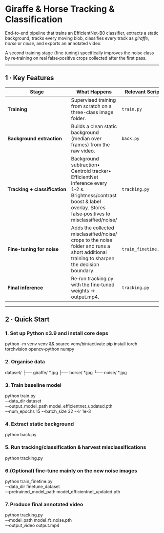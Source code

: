 # Giraffe & Horse Tracking & Classification  
End-to-end pipeline that trains an EfficientNet-B0 classifier, extracts a static background, tracks every moving blob, classifies every track as *giraffe*, *horse* or *noise*, and exports an annotated video.

A second training stage (fine‑tuning) specifically improves the noise class by re‑training on real false‑positive crops collected after the first pass.

---

## 1 · Key Features
| Stage | What Happens | Relevant Script |
|-------|--------------|-----------------|
| **Training** | Supervised training from scratch on a three-class image folder. | `train.py` |
| **Background extraction** | Builds a clean static background (median over frames) from the raw video. | `back.py` |
| **Tracking + classification** | Background subtraction• Centroid tracker• EfficientNet inference every 1‑2 s. Brightness/contrast boost & label overlay. Stores false‑positives to misclassified/noise/ | `tracking.py`  |
| **Fine-tuning for noise** | Adds the collected misclassified/noise/ crops to the noise folder and runs a short additional training to sharpen the decision boundary. | `train_finetine.py`  |
| **Final inference** | Re‑run tracking.py with the fine‑tuned weights → output.mp4. | `tracking.py` |

---

## 2 · Quick Start

### 1. Set up Python ≥3.9 and install core deps
python -m venv venv && source venv/bin/activate
pip install torch torchvision opencv-python numpy

###  2.  Organise data 
dataset/
├── giraffe/   *.jpg
├── horse/     *.jpg
└── noise/     *.jpg

### 3.  Train baseline model 
python train.py \
    --data_dir dataset \
    --output_model_path model_efficientnet_updated.pth \
    --num_epochs 15 --batch_size 32 --lr 1e-3
    
### 4. Extract static background 
python back.py

### 5. Run tracking/classification & harvest misclassifications 
python tracking.py
    
### 6.(Optional) fine-tune  mainly on the new noise images  
python train_finetine.py \
    --data_dir finetune_dataset \
    --pretrained_model_path model_efficientnet_updated.pth

### 7. Produce final annotated video 
python tracking.py \
    --model_path model_ft_noise.pth \
    --output_video output.mp4


